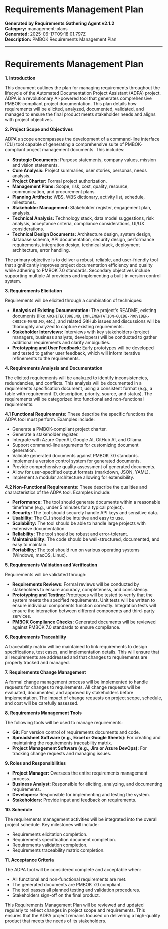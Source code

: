 # Requirements Management Plan

**Generated by Requirements Gathering Agent v2.1.2**  
**Category:** management-plans  
**Generated:** 2025-06-17T09:18:01.797Z  
**Description:** PMBOK Requirements Management Plan

---

# Requirements Management Plan

**1. Introduction**

This document outlines the plan for managing requirements throughout the lifecycle of the Automated Documentation Project Assistant (ADPA) project.  ADPA is a revolutionary AI-powered tool that generates comprehensive PMBOK-compliant project documentation. This plan details how requirements will be elicited, analyzed, documented, validated, and managed to ensure the final product meets stakeholder needs and aligns with project objectives.

**2. Project Scope and Objectives**

ADPA's scope encompasses the development of a command-line interface (CLI) tool capable of generating a comprehensive suite of PMBOK-compliant project management documents. This includes:

* **Strategic Documents:**  Purpose statements, company values, mission and vision statements.
* **Core Analysis:** Project summaries, user stories, personas, needs analysis.
* **Project Charter:** Formal project authorization.
* **Management Plans:** Scope, risk, cost, quality, resource, communication, and procurement plans.
* **Planning Artifacts:** WBS, WBS dictionary, activity list, schedule, milestones.
* **Stakeholder Management:** Stakeholder register, engagement plan, analysis.
* **Technical Analysis:** Technology stack, data model suggestions, risk analysis, acceptance criteria, compliance considerations, UI/UX considerations.
* **Technical Design Documents:** Architecture design, system design, database schema, API documentation, security design, performance requirements, integration design, technical stack, deployment architecture, error handling.

The primary objective is to deliver a robust, reliable, and user-friendly tool that significantly improves project documentation efficiency and quality while adhering to PMBOK 7.0 standards.  Secondary objectives include supporting multiple AI providers and implementing a built-in version control system.

**3. Requirements Elicitation**

Requirements will be elicited through a combination of techniques:

* **Analysis of Existing Documentation:**  The project's README, existing documents (like `ARCHITECTURE.MD`, `IMPLEMENTATION-GUIDE-PROVIDER-CHOICE-MENU.MD`, etc.), and related GitHub issues and discussions will be thoroughly analyzed to capture existing requirements.
* **Stakeholder Interviews:** Interviews with key stakeholders (project managers, business analysts, developers) will be conducted to gather additional requirements and clarify ambiguities.
* **Prototyping and User Feedback:**  Early prototypes will be developed and tested to gather user feedback, which will inform iterative refinements to the requirements.

**4. Requirements Analysis and Documentation**

The elicited requirements will be analyzed to identify inconsistencies, redundancies, and conflicts.  This analysis will be documented in a requirements specification document, using a consistent format (e.g., a table with requirement ID, description, priority, source, and status).  The requirements will be categorized into functional and non-functional requirements:


**4.1 Functional Requirements:**  These describe the specific functions the ADPA tool must perform. Examples include:

* Generate a PMBOK-compliant project charter.
* Generate a stakeholder register.
* Integrate with Azure OpenAI, Google AI, GitHub AI, and Ollama.
* Support command-line arguments for customizing document generation.
* Validate generated documents against PMBOK 7.0 standards.
* Implement a version control system for generated documents.
* Provide comprehensive quality assessment of generated documents.
* Allow for user-specified output formats (markdown, JSON, YAML).
* Implement a modular architecture allowing for extensibility.


**4.2 Non-Functional Requirements:** These describe the qualities and characteristics of the ADPA tool. Examples include:

* **Performance:**  The tool should generate documents within a reasonable timeframe (e.g., under 5 minutes for a typical project).
* **Security:**  The tool should securely handle API keys and sensitive data.
* **Usability:** The CLI should be intuitive and easy to use.
* **Scalability:** The tool should be able to handle large projects with extensive documentation.
* **Reliability:** The tool should be robust and error-tolerant.
* **Maintainability:** The code should be well-structured, documented, and easy to maintain.
* **Portability:** The tool should run on various operating systems (Windows, macOS, Linux).


**5. Requirements Validation and Verification**

Requirements will be validated through:

* **Requirements Reviews:** Formal reviews will be conducted by stakeholders to ensure accuracy, completeness, and consistency.
* **Prototyping and Testing:** Prototypes will be tested to verify that the system meets the specified requirements.  Unit tests will be written to ensure individual components function correctly. Integration tests will ensure the interaction between different components and third-party services.
* **PMBOK Compliance Checks:**  Generated documents will be reviewed against PMBOK 7.0 standards to ensure compliance.

**6. Requirements Traceability**

A traceability matrix will be maintained to link requirements to design specifications, test cases, and implementation details. This will ensure that all requirements are addressed and that changes to requirements are properly tracked and managed.

**7. Requirements Change Management**

A formal change management process will be implemented to handle requests for changes to requirements.  All change requests will be evaluated, documented, and approved by stakeholders before implementation.  The impact of change requests on project scope, schedule, and cost will be carefully assessed.

**8. Requirements Management Tools**

The following tools will be used to manage requirements:

* **Git:** For version control of requirements documents and code.
* **Spreadsheet Software (e.g., Excel or Google Sheets):** For creating and maintaining the requirements traceability matrix.
* **Project Management Software (e.g., Jira or Azure DevOps):** For tracking change requests and managing issues.

**9. Roles and Responsibilities**

* **Project Manager:** Oversees the entire requirements management process.
* **Business Analyst:** Responsible for eliciting, analyzing, and documenting requirements.
* **Developers:** Responsible for implementing and testing the system.
* **Stakeholders:** Provide input and feedback on requirements.


**10. Schedule**

The requirements management activities will be integrated into the overall project schedule.  Key milestones will include:

* Requirements elicitation completion.
* Requirements specification document completion.
* Requirements validation completion.
* Requirements traceability matrix completion.

**11. Acceptance Criteria**

The ADPA tool will be considered complete and acceptable when:

* All functional and non-functional requirements are met.
* The generated documents are PMBOK 7.0 compliant.
* The tool passes all planned testing and validation procedures.
* Stakeholders sign-off on the final product.

This Requirements Management Plan will be reviewed and updated regularly to reflect changes in project scope and requirements.  This ensures that the ADPA project remains focused on delivering a high-quality product that meets the needs of its stakeholders.
